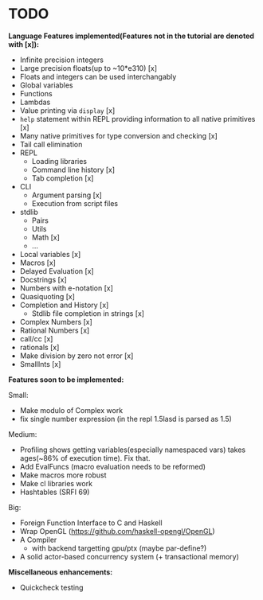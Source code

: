 # TODO

**Language Features implemented(Features not in the tutorial are denoted with [x]):**
* Infinite precision integers
* Large precision floats(up to ~10\*e310) [x]
* Floats and integers can be used interchangably
* Global variables
* Functions
* Lambdas
* Value printing via `display` [x]
* `help` statement within REPL providing information to all native primitives [x]
* Many native primitives for type conversion and checking [x]
* Tail call elimination
* REPL
  * Loading libraries
  * Command line history [x]
  * Tab completion [x]
* CLI
  * Argument parsing [x]
  * Execution from script files
* stdlib
  * Pairs
  * Utils
  * Math [x]
  * ...
* Local variables [x]
* Macros [x]
* Delayed Evaluation [x]
* Docstrings [x]
* Numbers with e-notation [x]
* Quasiquoting [x]
* Completion and History [x]
  * Stdlib file completion in strings [x]
* Complex Numbers [x]
* Rational Numbers [x]
* call/cc [x]
* rationals [x]
* Make division by zero not error [x]
* SmallInts [x]

**Features soon to be implemented:**

Small:
* Make modulo of Complex work
* fix single number expression (in the repl 1.5lasd is parsed as 1.5)

Medium:
* Profiling shows getting variables(especially namespaced vars) takes ages(~86% of execution time). Fix that.
* Add EvalFuncs (macro evaluation needs to be reformed)
* Make macros more robust
* Make cl libraries work
* Hashtables (SRFI 69)

Big:
* Foreign Function Interface to C and Haskell
* Wrap OpenGL (https://github.com/haskell-opengl/OpenGL)
* A Compiler
  - with backend targetting gpu/ptx (maybe par-define?)
* A solid actor-based concurrency system (+ transactional memory)

**Miscellaneous enhancements:**
* Quickcheck testing
